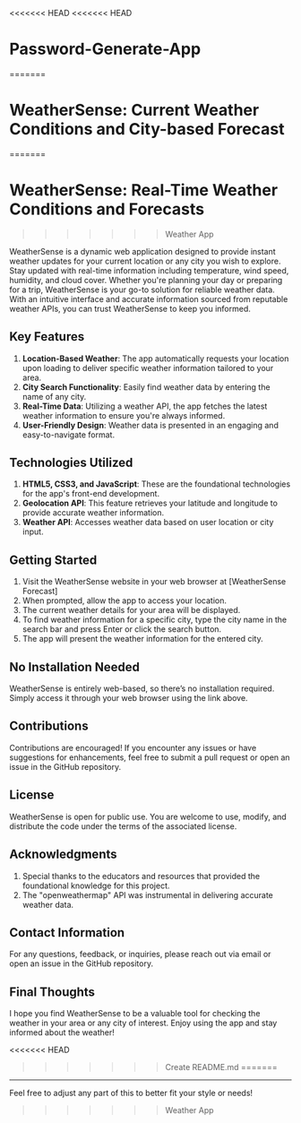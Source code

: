 <<<<<<< HEAD
<<<<<<< HEAD
# Password-Generate-App
=======
# WeatherSense: Current Weather Conditions and City-based Forecast
=======
# WeatherSense: Real-Time Weather Conditions and Forecasts
>>>>>>> Weather App

WeatherSense is a dynamic web application designed to provide instant weather updates for your current location or any city you wish to explore. Stay updated with real-time information including temperature, wind speed, humidity, and cloud cover. Whether you're planning your day or preparing for a trip, WeatherSense is your go-to solution for reliable weather data. With an intuitive interface and accurate information sourced from reputable weather APIs, you can trust WeatherSense to keep you informed.

## Key Features

1. **Location-Based Weather**: The app automatically requests your location upon loading to deliver specific weather information tailored to your area.
2. **City Search Functionality**: Easily find weather data by entering the name of any city.
3. **Real-Time Data**: Utilizing a weather API, the app fetches the latest weather information to ensure you're always informed.
4. **User-Friendly Design**: Weather data is presented in an engaging and easy-to-navigate format.

## Technologies Utilized

1. **HTML5, CSS3, and JavaScript**: These are the foundational technologies for the app's front-end development.
2. **Geolocation API**: This feature retrieves your latitude and longitude to provide accurate weather information.
3. **Weather API**: Accesses weather data based on user location or city input.

## Getting Started

1. Visit the WeatherSense website in your web browser at [WeatherSense Forecast]
2. When prompted, allow the app to access your location.
3. The current weather details for your area will be displayed.
4. To find weather information for a specific city, type the city name in the search bar and press Enter or click the search button.
5. The app will present the weather information for the entered city.

## No Installation Needed

WeatherSense is entirely web-based, so there’s no installation required. Simply access it through your web browser using the link above.

## Contributions

Contributions are encouraged! If you encounter any issues or have suggestions for enhancements, feel free to submit a pull request or open an issue in the GitHub repository.

## License

WeatherSense is open for public use. You are welcome to use, modify, and distribute the code under the terms of the associated license.

## Acknowledgments

1. Special thanks to the educators and resources that provided the foundational knowledge for this project.
2. The "openweathermap" API was instrumental in delivering accurate weather data.

## Contact Information

For any questions, feedback, or inquiries, please reach out via email or open an issue in the GitHub repository.

## Final Thoughts

I hope you find WeatherSense to be a valuable tool for checking the weather in your area or any city of interest. Enjoy using the app and stay informed about the weather!

<<<<<<< HEAD
>>>>>>> Create README.md
=======
--- 

Feel free to adjust any part of this to better fit your style or needs!
>>>>>>> Weather App
